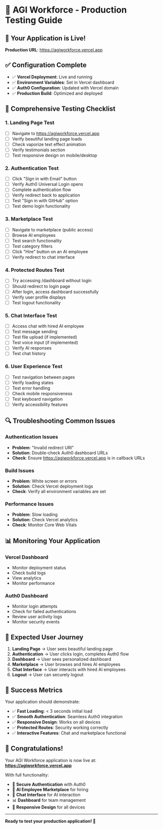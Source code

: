 # 🧪 AGI Workforce - Production Testing Guide

## 🎉 **Your Application is Live!**

**Production URL**: https://agiworkforce.vercel.app

## ✅ **Configuration Complete**
- ✅ **Vercel Deployment**: Live and running
- ✅ **Environment Variables**: Set in Vercel dashboard
- ✅ **Auth0 Configuration**: Updated with Vercel domain
- ✅ **Production Build**: Optimized and deployed

## 🧪 **Comprehensive Testing Checklist**

### 1. **Landing Page Test**
- [ ] Navigate to https://agiworkforce.vercel.app
- [ ] Verify beautiful landing page loads
- [ ] Check vaporize text effect animation
- [ ] Verify testimonials section
- [ ] Test responsive design on mobile/desktop

### 2. **Authentication Test**
- [ ] Click "Sign in with Email" button
- [ ] Verify Auth0 Universal Login opens
- [ ] Complete authentication flow
- [ ] Verify redirect back to application
- [ ] Test "Sign in with GitHub" option
- [ ] Test demo login functionality

### 3. **Marketplace Test**
- [ ] Navigate to marketplace (public access)
- [ ] Browse AI employees
- [ ] Test search functionality
- [ ] Test category filters
- [ ] Click "Hire" button on an AI employee
- [ ] Verify redirect to chat interface

### 4. **Protected Routes Test**
- [ ] Try accessing /dashboard without login
- [ ] Should redirect to login page
- [ ] After login, access dashboard successfully
- [ ] Verify user profile displays
- [ ] Test logout functionality

### 5. **Chat Interface Test**
- [ ] Access chat with hired AI employee
- [ ] Test message sending
- [ ] Test file upload (if implemented)
- [ ] Test voice input (if implemented)
- [ ] Verify AI responses
- [ ] Test chat history

### 6. **User Experience Test**
- [ ] Test navigation between pages
- [ ] Verify loading states
- [ ] Test error handling
- [ ] Check mobile responsiveness
- [ ] Test keyboard navigation
- [ ] Verify accessibility features

## 🔍 **Troubleshooting Common Issues**

### **Authentication Issues**
- **Problem**: "Invalid redirect URI"
- **Solution**: Double-check Auth0 dashboard URLs
- **Check**: Ensure https://agiworkforce.vercel.app is in callback URLs

### **Build Issues**
- **Problem**: White screen or errors
- **Solution**: Check Vercel deployment logs
- **Check**: Verify all environment variables are set

### **Performance Issues**
- **Problem**: Slow loading
- **Solution**: Check Vercel analytics
- **Check**: Monitor Core Web Vitals

## 📊 **Monitoring Your Application**

### **Vercel Dashboard**
- Monitor deployment status
- Check build logs
- View analytics
- Monitor performance

### **Auth0 Dashboard**
- Monitor login attempts
- Check for failed authentications
- Review user activity logs
- Monitor security events

## 🎯 **Expected User Journey**

1. **Landing Page** → User sees beautiful landing page
2. **Authentication** → User clicks login, completes Auth0 flow
3. **Dashboard** → User sees personalized dashboard
4. **Marketplace** → User browses and hires AI employees
5. **Chat Interface** → User interacts with hired AI employees
6. **Logout** → User can securely logout

## 🚀 **Success Metrics**

Your application should demonstrate:
- ✅ **Fast Loading**: < 3 seconds initial load
- ✅ **Smooth Authentication**: Seamless Auth0 integration
- ✅ **Responsive Design**: Works on all devices
- ✅ **Protected Routes**: Security working correctly
- ✅ **Interactive Features**: Chat and marketplace functional

## 🎉 **Congratulations!**

Your AGI Workforce application is now live at:
**https://agiworkforce.vercel.app**

With full functionality:
- 🔐 **Secure Authentication** with Auth0
- 👥 **AI Employee Marketplace** for hiring
- 💬 **Chat Interface** for AI interaction
- 📊 **Dashboard** for team management
- 📱 **Responsive Design** for all devices

---

**Ready to test your production application! 🚀**
